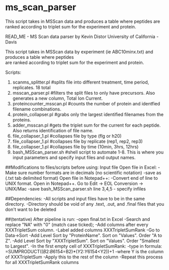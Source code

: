 ms_scan_parser
==============

This script takes in MSScan data and produces a table where peptides are ranked according to triplet sum for the experiment and protein. 

READ_ME - MS Scan data parser
by Kevin Distor
University of California - Davis


This script takes in MSScan data by experiment (ie ABC10minx.txt) and produces a table where peptides	
are ranked according to triplet sum for the experiment and protein. 									


Scripts: 
1. scanms_splitter.pl				#splits file into different treatment, time period, replicates. 18 total
2. msscan_parser.pl					#filters the split files to only have precursors. Also generates a new column, Total Ion Current.
3. proteincounter_msscan.pl			#counts the number of protein and identfied filename combinations.
4. protein_collapser.pl				#grabs only the largest identified filenames from the proteins.
5. adder_msscan.pl					#gets the triplet sum for the current for each peptide. Also returns identification of file name.
6. file_collapser_1.pl				#collapses file by type (flg or h20)
7. file_collapser_1.pl				#collapses file by replicate (rep1, rep2, rep3)
8. file_collapser_1.pl				#collapses file by time (10min, 3hrs, 12hrs)
9. bash_MSScan_parser.sh			#shell script to automate 1-8. This is where you input parameters and specify input files and output names.													

##Modifications to files/scripts before using:
	Input file
		Open file in Excel:
			-Make sure number formats are in decimals (no scientific notation)
			-save as (.txt tab delimited format)
		Open file in Notepad++:
			-Convert end of line to UNIX format. Open in Notepad++. Go to Edit -> EOL Conversion -> UNIX/Mac
			-save
	bash_MSScan_parser.sh
		line 3,4,5 - specify infiles
		
##Dependencies:
	-All scripts and input files have to be in the same directory.
	-Directory should be void of any .text, .out, and .final files that you don't want to be deleted

##(tentative) After pipeline is run:
	-open final.txt in Excel
		-Search and replace "NA" with "0" (match case ticked);
		-Add columns after every XXXTripletSum column.
		-Label added columns XXXTripletSumRank
		-Go to Data->Sort
			-Add Level Sort by "ProteinName". Sort on "Values". Order "A to Z".
			-Add Level Sort by "XXXTripletSum". Sort on "Values". Order "Smallest to Largest".
		-In the first empty cell of XXXTripletSumRank:
			-type in formula: =SUMPRODUCT(($B$2:$B$6154=B2)*($Y$2:$Y$6154<Y2))+1
				-where Y is the column of XXXTripletSum
				-Apply this to the rest of the column
		-Repeat this process for all XXXTripletSumRank columns
